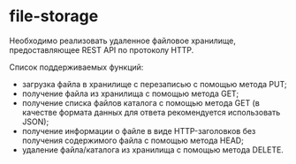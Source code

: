 # file-storage
Необходимо реализовать удаленное файловое хранилище, предоставляющее REST API по протоколу HTTP.

Список поддерживаемых функций:
+ загрузка файла в хранилище с перезаписью с помощью метода PUT;
+ получение файла из хранилища с помощью метода GET;
+ получение списка файлов каталога с помощью метода GET (в качестве формата данных для ответа рекомендуется использовать JSON);
+ получение информации о файле в виде HTTP-заголовков без получения содержимого файла с помощью метода HEAD;
+ удаление файла/каталога из хранилища с помощью метода DELETE.
